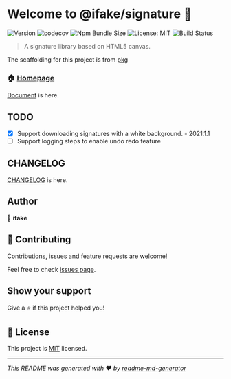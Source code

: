 # Welcome to @ifake/signature 👋
![Version](https://img.shields.io/npm/v/@ifake/signature)
![codecov](https://codecov.io/gh/ifakejs/signature/branch/master/graph/badge.svg?token=7nMsRorhf3)
![Npm Bundle Size](https://img.shields.io/bundlephobia/min/@ifake/signature)
![License: MIT](https://img.shields.io/badge/License-MIT-yellow.svg)
![Build Status](https://travis-ci.org/ifakejs/signature.svg?branch=master)

> A signature library based on HTML5 canvas.

The scaffolding for this project is from [pkg](https://github.com/ifakejs/pkg)

### 🏠 [Homepage](https://github.com/ifakejs/signature)

[Document](https://ifakejs.github.io/signature/) is here.

## TODO
- [x] Support downloading signatures with a white background. - 2021.1.1
- [ ] Support logging steps to enable undo redo feature

## CHANGELOG
[CHANGELOG](https://github.com/ifakejs/signature/blob/master/CHANGELOG.md) is here.

## Author

👤 **ifake**

## 🤝 Contributing

Contributions, issues and feature requests are welcome!

Feel free to check [issues page](https://github.com/ifakejs/signature/issues). 

## Show your support

Give a ⭐️ if this project helped you!

## 📝 License

This project is [MIT](https://github.com/ifakejs/signature/blob/master/LICENSE) licensed.

***
_This README was generated with ❤️ by [readme-md-generator](https://github.com/kefranabg/readme-md-generator)_
